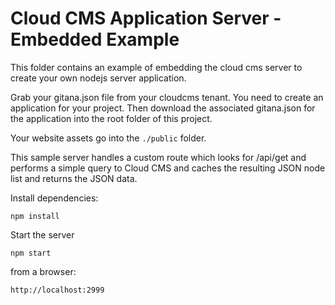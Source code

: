 # Cloud CMS Application Server - Embedded Example

This folder contains an example of embedding the cloud cms server to create your own nodejs server application.

Grab your gitana.json file from your cloudcms tenant. You need to create an application for your project. 
Then download the associated gitana.json for the application into the root folder of this project.

Your website assets go into the `./public` folder.

This sample server handles a custom route which looks for /api/get and performs a simple query to Cloud CMS
and caches the resulting JSON node list and returns the JSON data.

Install dependencies:

    npm install

Start the server

    npm start

from a browser:

    http://localhost:2999
    
